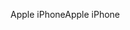 <span data-ttu-id="9c39d-101">Apple iPhone</span><span class="sxs-lookup"><span data-stu-id="9c39d-101">Apple iPhone</span></span>